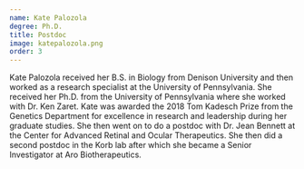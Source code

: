 ```yaml
---
name: Kate Palozola
degree: Ph.D.
title: Postdoc
image: katepalozola.png
order: 3
---
```

Kate Palozola received her B.S. in Biology from Denison University and then worked as a research specialist at the University of Pennsylvania. She received her Ph.D. from the University of Pennsylvania where she worked with Dr. Ken Zaret. Kate was awarded the 2018 Tom Kadesch Prize from the Genetics Department for excellence in research and leadership during her graduate studies. She then went on to do a postdoc with Dr. Jean Bennett at the Center for Advanced Retinal and Ocular Therapeutics. She then did a second postdoc in the Korb lab after which she became a Senior Investigator at Aro Biotherapeutics.